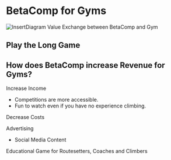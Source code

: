 # BetaComp for Gyms

![InsertDiagram]() Value Exchange between BetaComp and Gym

## Play the Long Game



## How does BetaComp increase Revenue for Gyms?

Increase Income
- Competitions are more accessible.
- Fun to watch even if you have no experience climbing.


Decrease Costs

Advertising
- Social Media Content

Educational Game for Routesetters, Coaches and Climbers



